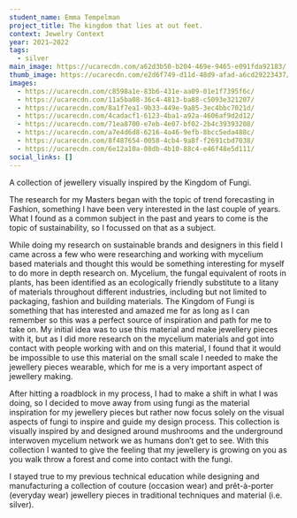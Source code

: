 ```yaml
---
student_name: Emma Tempelman
project_title: The kingdom that lies at out feet.
context: Jewelry Context
year: 2021—2022
tags:
  - silver
main_image: https://ucarecdn.com/a62d3b50-b204-469e-9465-e091fda92183/
thumb_image: https://ucarecdn.com/e2d6f749-d11d-48d9-afad-a6cd29223437/-/crop/4000x4199/0,450/-/preview/
images:
  - https://ucarecdn.com/c8598a1e-83b6-431e-aa09-01e1f7395f6c/
  - https://ucarecdn.com/11a5ba08-36c4-4813-ba88-c5093e321207/
  - https://ucarecdn.com/8a1f7ea1-9b33-449e-9a85-3ec4bbc7021d/
  - https://ucarecdn.com/4cadacf1-6123-4ba1-a92a-4606af9d2d12/
  - https://ucarecdn.com/71ea8700-e7eb-4e07-bf02-2b4c39393208/
  - https://ucarecdn.com/a7e4d6d8-6216-4a46-9efb-8bcc5eda488c/
  - https://ucarecdn.com/8f487654-0058-4cb4-9a8f-f2691cbd7038/
  - https://ucarecdn.com/6e12a10a-08db-4b10-88c4-e46f48e5d111/
social_links: []
---
```

 A collection of jewellery visually inspired by the Kingdom of Fungi.

The research for my Masters began with the topic of trend forecasting in Fashion, something I have been very interested in the last couple of years. What I found as a common subject in the past and years to come is the topic of sustainability, so I focussed on that as a subject. 

While doing my research on sustainable brands and designers in this field I came across a few  who were researching and working with mycelium based materials and thought this would be something interesting for myself to do more in depth research on. Mycelium, the fungal equivalent of roots in plants, has been identified as an ecologically friendly substitute to a litany of materials throughout different industries, including but not limited to packaging, fashion and building materials. The Kingdom of Fungi is something that has interested and amazed me for as long as I can remember so this was a perfect source of inspiration and path for me to take on. My initial idea was to use this material and make jewellery pieces with it, but as I did more research on the mycelium materials and got into contact with people working with and on this material, I found that it would be impossible to use this material on the small scale I needed to make the jewellery pieces wearable,  which for me is a very important aspect of jewellery making. 

After hitting a roadblock in my process, I had to make a shift in what I was doing, so I decided to move away from using fungi as the material inspiration for my jewellery pieces but rather now focus solely on the visual aspects of fungi to inspire and guide my design process. This collection is visually inspired by and designed around mushrooms and the underground interwoven mycelium network we as humans don’t get to see. With this collection I wanted to give the feeling that my jewellery is growing on you as you walk throw a forest and come into contact with the fungi.

 I stayed true to my previous technical education while designing and manufacturing a collection of couture (occasion wear) and prêt-à-porter (everyday wear) jewellery pieces in traditional techniques and material (i.e. silver).